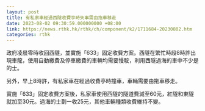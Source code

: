 ```yaml
---
layout: post
title: 有私家車經過西隧收費亭時失事需由拖車移走
date: 2023-08-02 09:30:59.000000000 +08:00
link: https://news.rthk.hk/rthk/ch/component/k2/1711684-20230802.htm
categories: rthk
---
```


政府凌晨零時收回西隧，並實施「633」固定收費方案。西隧在繁忙時段8時許出現車龍，使用自動繳費及停車繳費的車輛均需要慢駛，利用西隧過海的車中不少是的士。

另外，早上8時許，有私家車在經過收費亭時撞車，車輛需要由拖車移走。

實施「633」固定收費方案後，私家車使用西隧的隧道費減至60元，紅隧和東隧就加至30元。過海的士劃一收25元，其他車輛種類收費維持不變。
